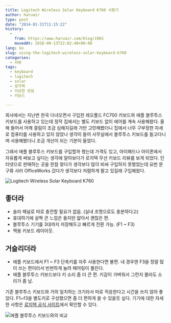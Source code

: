 ```yaml
---
title: Logitech Wireless Solar Keyboard K760 사용기
author: haruair
type: post
date: "2014-01-31T11:15:22"
history:
  - 
    from: https://www.haruair.com/blog/1965
    movedAt: 2018-09-13T22:02:40+00:00
lang: ko
slug: using-the-logitech-wireless-solar-keyboard-k760
categories:
  - 리뷰
tags:
  - keyboard
  - logitech
  - solar
  - 로지텍
  - 이상한 모임
  - 키보드

---
```

회사에서는 지난번 한국 다녀오면서 구입한 레오폴드 FC700 키보드와 애플 블루투스 키보드를 사용하고 있는데 정작 집에서는 별도 키보드 없이 에어를 계속 사용해왔다. 올해 들어서 어깨 결림이 조금 심해지길래 가만 고민해봤더니 집에서 너무 구부정한 자세로 컴퓨터를 사용하고 있지 않았나 생각이 들어 사무실에서 블루투스 키보드를 들고다니며 사용해봤더니 조금 개선이 되는 기분이 들었다.

그래서 애플 블루투스 키보드를 구입할까 했는데 가격도 있고, 아이패드나 아이폰에서 자유롭게 써보고 싶다는 생각에 알아보다가 로지텍 무선 키보드 리뷰를 보게 되었다. 인터넷으로 판매하는 곳을 한참 찾다가 생각보다 많이 비싸 구입하지 못했었는데 요번 문구류 사러 OfficeWorks 갔다가 생각보다 저렴하게 팔고 있길래 구입해왔다.

<img src="https://www.logitech.com/assets/44116/gallerytemplate575x350eu01.png?w=660" alt="Logitech Wireless Solar Keyboard K760" data-recalc-dims="1" />

<!--more-->

## 좋더라

  * 솔라 패널로 따로 충전할 필요가 없음. (실내 조명으로도 충분하다고)
  * 휴대하기에 살짝 큰 느낌은 들지만 얇아서 괜찮은 편.
  * 블루투스 기기를 3대까지 저장해두고 빠르게 전환 가능. (F1 ~ F3)
  * 맥용 키보드 레이아웃.

## 거슬리더라

  * 애플 키보드에서 F1 ~ F3 단축키를 자주 사용한다면 불편. 내 경우엔 F3을 정말 많이 쓰는 편이라서 빈번하게 눌려 페어링이 풀린다.
  * 애플 블루투스 키보드보다 키 소리 좀 더 큰 편. 키감이 가벼워서 그런지 몰라도 소리가 좀 남.

기존 블루투스 키보드와 거의 일치하는 크기라서 따로 적응한다고 시간을 쓰지 않아 좋았다. F1~f3을 별도키로 구성했으면 좀 더 편하게 쓸 수 있을듯 싶다. 기기에 대한 자세한 사항은 [로지텍 공식 사이트][1]에서 확인할 수 있다.

<img src="https://farm6.staticflickr.com/5502/12234593486_abbcc24472_c.jpg?w=660" alt="애플 블루투스 키보드와의 비교" data-recalc-dims="1" />

 [1]: http://www.logitech.com/en-au/product/wireless-solar-keyboard-k760-for-mac